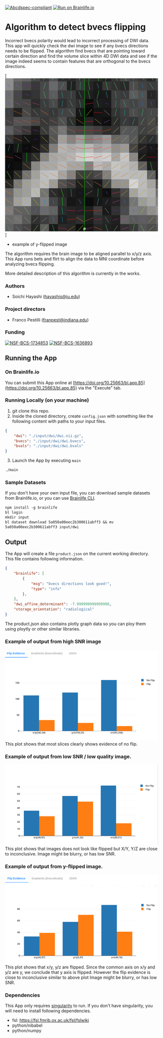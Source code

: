 [![Abcdspec-compliant](https://img.shields.io/badge/ABCD_Spec-v1.1-green.svg)](https://github.com/brain-life/abcd-spec)
[![Run on Brainlife.io](https://img.shields.io/badge/Brainlife-bl.app.1-blue.svg)](https://doi.org/10.25663/bl.app.85)

# Algorithm to detect bvecs flipping

Incorrect bvecs polarity would lead to incorrect processing of DWI data. This app will quickly check the dwi image to see if any bvecs directions needs to be flipped. The algorithm find bvecs that are pointing toward certain direction and find the volume slice within 4D DWI data and see if the image indeed seems to contain features that are orthogonal to the bvecs directions.

[![flip](testflip.png)]
* example of y-flipped image

The algorithm requires the brain image to be aligned parallel to x/y/z axis. This App runs bets and flirt to align the data to MNI coordinate before analyzing bvecs flipping.

More detailed description of this algorithm is currently in the works.

### Authors
- Soichi Hayashi (hayashis@iu.edu)

### Project directors
- Franco Pestilli (franpest@indiana.edu)

### Funding 
[![NSF-BCS-1734853](https://img.shields.io/badge/NSF_BCS-1734853-blue.svg)](https://nsf.gov/awardsearch/showAward?AWD_ID=1734853)
[![NSF-BCS-1636893](https://img.shields.io/badge/NSF_BCS-1636893-blue.svg)](https://nsf.gov/awardsearch/showAward?AWD_ID=1636893)

## Running the App 

### On Brainlife.io

You can submit this App online at [https://doi.org/10.25663/bl.app.85](https://doi.org/10.25663/bl.app.85) via the "Execute" tab.

### Running Locally (on your machine)

1. git clone this repo.
2. Inside the cloned directory, create `config.json` with something like the following content with paths to your input files.

```json
{
	"dwi": "./input/dwi/dwi.nii.gz",
	"bvecs": "./input/dwi/dwi.bvecs",
	"bvals": "./input/dwi/dwi.bvals"
}
```

3. Launch the App by executing `main`

```bash
./main
```

### Sample Datasets

If you don't have your own input file, you can download sample datasets from Brainlife.io, or you can use [Brainlife CLI](https://github.com/brain-life/cli).

```
npm install -g brainlife
bl login
mkdir input
bl dataset download 5a050a00eec2b300611abff3 && mv 5a050a00eec2b300611abff3 input/dwi
```

## Output

The App will create a file `product.json` on the current working directory. This file contains following information.


```json
{
    "brainlife": [
        {
            "msg": "bvecs directions look good!",
            "type": "info"
        },
    ],
    "dwi_affine_determinant": -7.999999999999998,
    "storage_orientation": "radiological"
}
```

The product.json also contains plotly graph data so you can ploy them using ploytly or other similar libraries.

### Example of output from high SNR image
![plot](noflip_good.png)
This plot shows that most slices clearly shows evidence of no flip.

### Example of output from low SNR / low quality image.
![plot](noflip_bad.png)
This plot shows that images does not look like flipped but X/Y, Y/Z are close to inconclusive. Image might be blurry, or has low SNR. 

### Example of output from y-flipped image.
![plot](flip.png)
This plot shows that x/y, y/z are flipped. Since the common axis on x/y and y/z are y, we conclude that y axis is flipped. However the flip evidence is close to inconclusive similar to above plot Image might be blurry, or has low SNR.

### Dependencies

This App only requires [singularity](https://www.sylabs.io/singularity/) to run. If you don't have singularity, you will need to install following dependencies.  

  - fsl: https://fsl.fmrib.ox.ac.uk/fsl/fslwiki
  - python/nibabel
  - python/numpy
